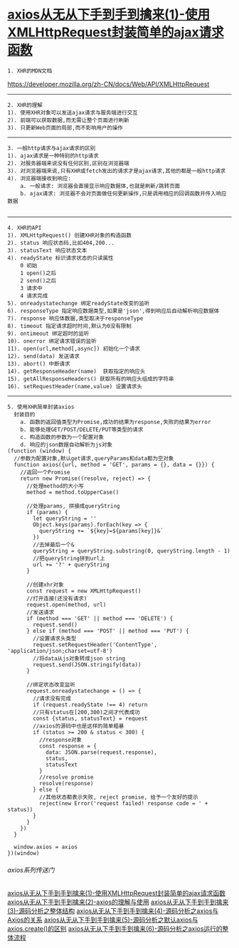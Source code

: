 # [axios从无从下手到手到擒来(1)-使用XMLHttpRequest封装简单的ajax请求函数](https://segmentfault.com/a/1190000021944305)

```
1. XHR的MDN文档
```

https://developer.mozilla.org/zh-CN/docs/Web/API/XMLHttpRequest

------

```
2. XHR的理解
1). 使用XHR对象可以发送ajax请求与服务端进行交互
2). 前端可以获取数据,而无需让整个页面进行刷新
3). 只更新Web页面的局部,而不影响用户的操作
```

------

```
3. 一般http请求与ajax请求的区别
1). ajax请求是一种特别的http请求
2). 对服务器端来说没有任何区别,区别在浏览器端
3). 对浏览器端来说,只有XHR或fetch发出的请求才是ajax请求,其他的都是一般http请求
4). 浏览器端接收到响应:
    a. 一般请求: 浏览器会直接显示响应数据体,也就是刷新/跳转页面
    b. ajax请求: 浏览器不会对页面做任何更新操作,只是调用相应的回调函数并传入响应数据
    
```

------

```
4. XHR的API
1). XMLHttpRequest() 创建XHR对象的构造函数
2). status 响应状态码,比如404,200...
3). statusText 响应状态文本
4). readyState 标识请求状态的只读属性
    0 初始
    1 open()之后
    2 send()之后
    3 请求中
    4 请求完成
5). onreadystatechange 绑定readyState改变的监听
6). responseType 指定响应数据类型,如果是'json',得到响应后自动解析响应数据体
7). response 响应体数据,类型取决于responseType
8). timeout 指定请求超时时间,默认为0没有限制
9). ontimeout 绑定超时的监听
10). onerror 绑定请求错误的监听
11). open(url,method[,async]) 初始化一个请求
12). send(data) 发送请求
13). abort() 中断请求
14). getResponseHeader(name)  获取指定的响应头
15). getAllResponseHeaders() 获取所有的响应头组成的字符串
16). setRequestHeader(name,value) 设置请求头
```

------

```
5. 使用XHR简单封装axios
  封装目的
    a. 函数的返回值类型为Promise,成功的结果为response,失败的结果为error
    b. 能够处理GET/POST/DELETE/PUT等类型的请求
    c. 构造函数的参数为一个配置对象
    d. 响应的json数据自动解析为js对象
(function (window) {
  //参数为配置对象,默认get请求,queryParams和data都为空对象
  function axios({url, method = 'GET', params = {}, data = {}}) {
    //返回一个Promise
    return new Promise((resolve, reject) => {
      //处理method的大小写
      method = method.toUpperCase()

      //处理params, 拼接成queryString
      if (params) {
        let queryString = ''
        Object.keys(params).forEach(key => {
          queryString += `${key}=${params[key]}&`
        })
        //去掉最后一个&
        queryString = queryString.substring(0, queryString.length - 1)
        //把queryString拼到url上
        url += '?' + queryString
      }

      //创建xhr对象
      const request = new XMLHttpRequest()
      //打开连接(还没有请求)
      request.open(method, url)
      //发送请求
      if (method === 'GET' || method === 'DELETE') {
        request.send()
      } else if (method === 'POST' || method === 'PUT') {
        //设置请求头类型
        request.setRequestHeader('ContentType', 'application/json;charset=utf-8')
        //将data从js对象转成json string
        request.send(JSON.stringify(data))
      }

      //绑定状态改变监听
      request.onreadystatechange = () => {
        //请求没有完成
        if (request.readyState !== 4) return
        //只有status在[200,300)之间才代表成功
        const {status, statusText} = request
        //axios的源码中也是这样的简单粗暴
        if (status >= 200 & status < 300) {
          //response对象
          const response = {
            data: JSON.parse(request.response),
            status,
            statusText
          }
          //resolve promise
          resolve(response)
        } else {
          //其他状态都表示失败, reject promise, 给予一个友好的提示
          reject(new Error('request failed! response code = ' + status))
        }
      }
    })
  }

  window.axios = axios
})(window)
```

###### axios系列传送门

[axios从无从下手到手到擒来(1)-使用XMLHttpRequest封装简单的ajax请求函数](https://segmentfault.com/a/1190000021944305)
[axios从无从下手到手到擒来(2)-axios的理解与使用](https://segmentfault.com/a/1190000021944651)
[axios从无从下手到手到擒来(3)-源码分析之整体结构](https://segmentfault.com/a/1190000021948563)
[axios从无从下手到手到擒来(4)-源码分析之axios与Axios的关系](https://segmentfault.com/a/1190000021949448)
[axios从无从下手到手到擒来(5)-源码分析之默认axios与axios.create()的区别](https://segmentfault.com/a/1190000021949834)
[axios从无从下手到手到擒来(6)-源码分析之axios运行的整体流程](https://segmentfault.com/a/1190000021950095)